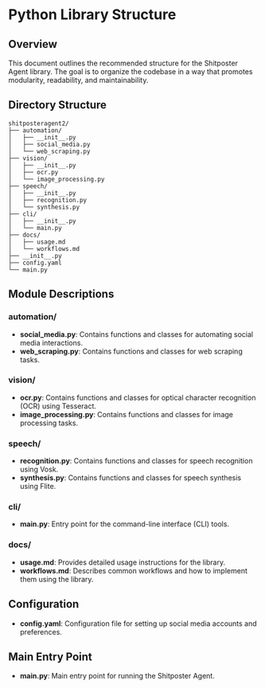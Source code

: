 
# Python Library Structure

## Overview

This document outlines the recommended structure for the Shitposter Agent library. The goal is to organize the codebase in a way that promotes modularity, readability, and maintainability.

## Directory Structure

```
shitposteragent2/
├── automation/
│   ├── __init__.py
│   ├── social_media.py
│   └── web_scraping.py
├── vision/
│   ├── __init__.py
│   ├── ocr.py
│   └── image_processing.py
├── speech/
│   ├── __init__.py
│   ├── recognition.py
│   └── synthesis.py
├── cli/
│   ├── __init__.py
│   └── main.py
├── docs/
│   ├── usage.md
│   └── workflows.md
├── __init__.py
├── config.yaml
└── main.py
```

## Module Descriptions

### automation/

- **social_media.py**: Contains functions and classes for automating social media interactions.
- **web_scraping.py**: Contains functions and classes for web scraping tasks.

### vision/

- **ocr.py**: Contains functions and classes for optical character recognition (OCR) using Tesseract.
- **image_processing.py**: Contains functions and classes for image processing tasks.

### speech/

- **recognition.py**: Contains functions and classes for speech recognition using Vosk.
- **synthesis.py**: Contains functions and classes for speech synthesis using Flite.

### cli/

- **main.py**: Entry point for the command-line interface (CLI) tools.

### docs/

- **usage.md**: Provides detailed usage instructions for the library.
- **workflows.md**: Describes common workflows and how to implement them using the library.

## Configuration

- **config.yaml**: Configuration file for setting up social media accounts and preferences.

## Main Entry Point

- **main.py**: Main entry point for running the Shitposter Agent.